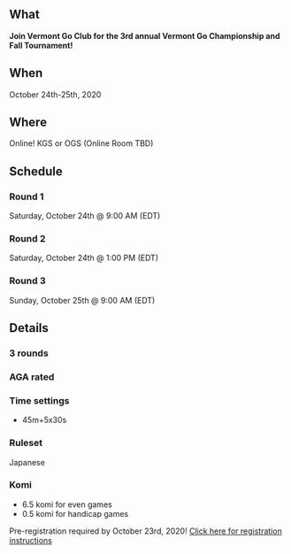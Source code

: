 ## What
__Join Vermont Go Club for the 3rd annual Vermont Go Championship and Fall Tournament!__

## When
October 24th-25th, 2020

## Where
Online!  KGS or OGS (Online Room TBD)

## Schedule
### Round 1
Saturday, October 24th @ 9:00 AM (EDT)
### Round 2
Saturday, October 24th @ 1:00 PM (EDT)
### Round 3
Sunday, October 25th @ 9:00 AM (EDT)

## Details
### 3 rounds
### AGA rated
### Time settings
- 45m+5x30s
### Ruleset
Japanese
### Komi
- 6.5 komi for even games
- 0.5 komi for handicap games

Pre-registration required by October 23rd, 2020!  [Click here for registration instructions]({{site.baseurl}}/registration)
